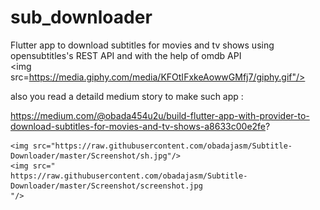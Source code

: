 # sub_downloader

Flutter app to download subtitles for movies and tv shows using opensubtitles's REST API and with the help of omdb API  
<img src=https://media.giphy.com/media/KFOtIFxkeAowwGMfj7/giphy.gif"/>

also you read a detaild medium story to make such app :

https://medium.com/@obada454u2u/build-flutter-app-with-provider-to-download-subtitles-for-movies-and-tv-shows-a8633c00e2fe?



    <img src="https://raw.githubusercontent.com/obadajasm/Subtitle-Downloader/master/Screenshot/sh.jpg"/>
    <img src="
    https://raw.githubusercontent.com/obadajasm/Subtitle-Downloader/master/Screenshot/screenshot.jpg
    "/>
    
   
